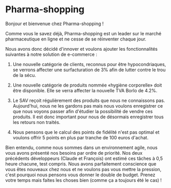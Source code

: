# Pharma-shopping

Bonjour et bienvenue chez Pharma-shopping !

Comme vous le savez déjà, Pharma-shopping est un leader sur le marché pharmaceutique en ligne et ne cesse de se
réinventer chaque jour.

Nous avons donc décidé d'innover et voulons ajouter les fonctionnalités suivantes à notre solution de e-commerce :

 1. Une nouvelle catégorie de clients, reconnus pour être hypocondriaques, se verrons affecter une surfacturation de 3%
   afin de lutter contre le trou de la sécu.

 2. Une nouvelle catégorie de produits nommée «hygiène corporelle» doit être disponible. Elle se verra affecter la
 nouvelle TVA Borlo de 4.2%.

 3. Le SAV reçoit régulièrement des produits que nous ne connaissons pas. Aujourd'hui, nous ne les gardons pas mais
 nous voulons enregistrer ce que nous voyons passer afin d'étudier la possibilité de vendre ces produits. Il est donc
 important pour nous de désormais enregistrer tous les retours non traités.

 4. Nous pensons que le calcul des points de fidélité n'est pas optimal et voulons offrir 5 points en plus par tranche
  de 100 euros d'achat.

Bien entendu, comme nous sommes dans un environnement agile, nous vous avons présenté nos besoins par ordre de priorité.
Nos deux précédents développeurs (Claude et François) ont estimé ces tâches à 0,5 heure chacune, test compris.
Nous avons parfaitement conscience que vous êtes nouveaux chez nous et ne voulons pas vous mettre la pression, c'est
pourquoi nous pensons vous donner le double de budget. Prenez votre temps mais faites les choses bien (comme ça a
toujours été le cas) !
